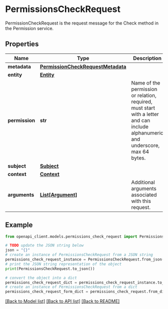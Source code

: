 # PermissionsCheckRequest

PermissionCheckRequest is the request message for the Check method in the Permission service.

## Properties

Name | Type | Description | Notes
------------ | ------------- | ------------- | -------------
**metadata** | [**PermissionCheckRequestMetadata**](PermissionCheckRequestMetadata.md) |  | [optional] 
**entity** | [**Entity**](Entity.md) |  | [optional] 
**permission** | **str** | Name of the permission or relation, required, must start with a letter and can include alphanumeric and underscore, max 64 bytes. | [optional] 
**subject** | [**Subject**](Subject.md) |  | [optional] 
**context** | [**Context**](Context.md) |  | [optional] 
**arguments** | [**List[Argument]**](Argument.md) | Additional arguments associated with this request. | [optional] 

## Example

```python
from openapi_client.models.permissions_check_request import PermissionsCheckRequest

# TODO update the JSON string below
json = "{}"
# create an instance of PermissionsCheckRequest from a JSON string
permissions_check_request_instance = PermissionsCheckRequest.from_json(json)
# print the JSON string representation of the object
print(PermissionsCheckRequest.to_json())

# convert the object into a dict
permissions_check_request_dict = permissions_check_request_instance.to_dict()
# create an instance of PermissionsCheckRequest from a dict
permissions_check_request_form_dict = permissions_check_request.from_dict(permissions_check_request_dict)
```
[[Back to Model list]](../README.md#documentation-for-models) [[Back to API list]](../README.md#documentation-for-api-endpoints) [[Back to README]](../README.md)


